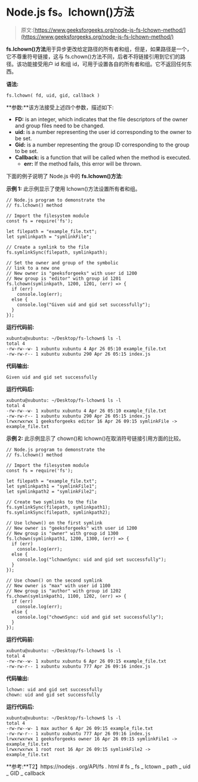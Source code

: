 # Node.js fs。lchown()方法

> 原文:[https://www.geeksforgeeks.org/node-js-fs-lchown-method/](https://www.geeksforgeeks.org/node-js-fs-lchown-method/)

**fs.lchown()方法**用于异步更改给定路径的所有者和组，但是，如果路径是一个，它不尊重符号链接，这与 fs.chown()方法不同，后者不将链接引用到它们的路径。该功能接受用户 id 和组 id，可用于设置各自的所有者和组。它不返回任何东西。

**语法:**

```
fs.lchown( fd, uid, gid, callback )
```

**参数:**该方法接受上述四个参数，描述如下:

*   **FD:** is an integer, which indicates that the file descriptors of the owner and group files need to be changed.
*   **uid:** is a number representing the user id corresponding to the owner to be set.
*   **Gid:** is a number representing the group ID corresponding to the group to be set.
*   **Callback:** is a function that will be called when the method is executed.
    *   **err:** If the method fails, this error will be thrown.

下面的例子说明了 Node.js 中的 **fs.lchown()方法**:

**示例 1:** 此示例显示了使用 lchown()方法设置所有者和组。

```
// Node.js program to demonstrate the
// fs.lchown() method

// Import the filesystem module
const fs = require('fs');

let filepath = "example_file.txt";
let symlinkpath = "symlinkFile";

// Create a symlink to the file
fs.symlinkSync(filepath, symlinkpath);

// Set the owner and group of the symbolic
// link to a new one
// New owner is "geeksforgeeks" with user id 1200
// New group is "editor" with group id 1201
fs.lchown(symlinkpath, 1200, 1201, (err) => {
  if (err)
    console.log(err);
  else {
    console.log("Given uid and gid set successfully");
  }
});
```

**运行代码前:**

```
xubuntu@xubuntu: ~/Desktop/fs-lchown$ ls -l
total 4
-rw-rw--w- 1 xubuntu xubuntu 4 Apr 26 05:10 example_file.txt
-rw-rw-r-- 1 xubuntu xubuntu 290 Apr 26 05:15 index.js

```

**代码输出:**

```
Given uid and gid set successfully

```

**运行代码后:**

```
xubuntu@xubuntu: ~/Desktop/fs-lchown$ ls -l
total 4
-rw-rw--w- 1 xubuntu xubuntu 4 Apr 26 05:10 example_file.txt
-rw-rw-r-- 1 xubuntu xubuntu 290 Apr 26 05:15 index.js
lrwxrwxrwx 1 geeksforgeeks editor 16 Apr 26 09:15 symlinkFile -> example_file.txt

```

**示例 2:** 此示例显示了 chown()和 lchown()在取消符号链接引用方面的比较。

```
// Node.js program to demonstrate the
// fs.lchown() method

// Import the filesystem module
const fs = require('fs');

let filepath = "example_file.txt";
let symlinkpath1 = "symlinkFile1";
let symlinkpath2 = "symlinkFile2";

// Create two symlinks to the file
fs.symlinkSync(filepath, symlinkpath1);
fs.symlinkSync(filepath, symlinkpath2);

// Use lchown() on the first symlink
// New owner is "geeksforgeeks" with user id 1200
// New group is "owner" with group id 1300
fs.lchown(symlinkpath1, 1200, 1300, (err) => {
  if (err)
    console.log(err);
  else {
    console.log("lchownSync: uid and gid set successfully");
  }
});

// Use chown() on the second symlink
// New owner is "max" with user id 1100
// New group is "author" with group id 1202
fs.chown(symlinkpath1, 1100, 1202, (err) => {
  if (err)
    console.log(err);
  else {
    console.log("chownSync: uid and gid set successfully");
  }
});
```

**运行代码前:**

```
xubuntu@xubuntu: ~/Desktop/fs-lchown$ ls -l
total 4
-rw-rw--w- 1 xubuntu xubuntu 6 Apr 26 09:15 example_file.txt
-rw-rw-r-- 1 xubuntu xubuntu 777 Apr 26 09:16 index.js

```

**代码输出:**

```
lchown: uid and gid set successfully
chown: uid and gid set successfully

```

**运行代码后:**

```
xubuntu@xubuntu: ~/Desktop/fs-lchown$ ls -l
total 4
-rw-rw--w- 1 max author 6 Apr 26 09:15 example_file.txt
-rw-rw-r-- 1 xubuntu xubuntu 777 Apr 26 09:16 index.js
lrwxrwxrwx 1 geeksforgeeks owner 16 Apr 26 09:15 symlinkFile1 -> example_file.txt
lrwxrwxrwx 1 root root 16 Apr 26 09:15 symlinkFile2 -> example_file.txt

```

**参考:**T2】https://nodejs . org/API/fs . html # fs _ fs _ lctown _ path _ uid _ GID _ callback